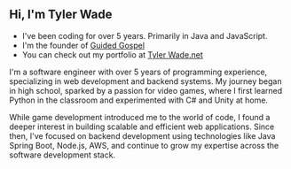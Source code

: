 ## Hi, I'm Tyler Wade

* I've been coding for over 5 years. Primarily in Java and JavaScript.
* I'm the founder of [Guided Gospel](https://guidedgospel.net)
* You can check out my portfolio at [Tyler Wade.net](https://tylerwade.net)

I'm a software engineer with over 5 years of programming experience, specializing in web development and backend systems. My journey began in high school, sparked by a passion for video games, where I first learned Python in the classroom and experimented with C# and Unity at home.

While game development introduced me to the world of code, I found a deeper interest in building scalable and efficient web applications. Since then, I've focused on backend development using technologies like Java Spring Boot, Node.js, AWS, and continue to grow my expertise across the software development stack.
<!--
**WadeTyler/WadeTyler** is a ✨ _special_ ✨ repository because its `README.md` (this file) appears on your GitHub profile.

Here are some ideas to get you started:

- 🔭 I’m currently working on ...
- 🌱 I’m currently learning ...
- 👯 I’m looking to collaborate on ...
- 🤔 I’m looking for help with ...
- 💬 Ask me about ...
- 📫 How to reach me: ...
- 😄 Pronouns: ...
- ⚡ Fun fact: ...
-->
